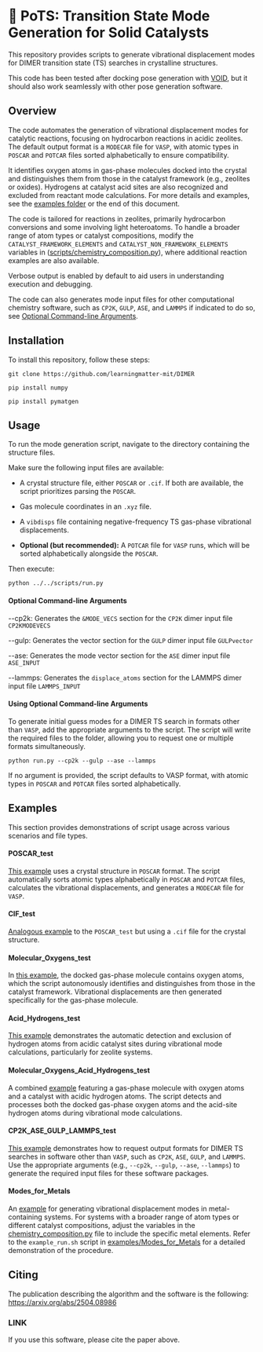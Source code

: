 # :link: PoTS: Transition State Mode Generation for Solid Catalysts

This repository provides scripts to generate vibrational displacement modes for DIMER transition state (TS) searches in crystalline structures.

This code has been tested after docking pose generation with [VOID](https://github.com/learningmatter-mit/VOID), but it should also work seamlessly with other pose generation software. 

## Overview

The code automates the generation of vibrational displacement modes for catalytic reactions, focusing on hydrocarbon reactions in acidic zeolites. The default output format is a `MODECAR` file for `VASP`, with atomic types in `POSCAR` and `POTCAR` files sorted alphabetically to ensure compatibility.

It identifies oxygen atoms in gas-phase molecules docked into the crystal and distinguishes them from those in the catalyst framework (e.g., zeolites or oxides). Hydrogens at catalyst acid sites are also recognized and excluded from reactant mode calculations. For more details and examples, see the [examples folder](https://github.com/learningmatter-mit/PoTS/tree/main/examples) or the end of this document.

The code is tailored for reactions in zeolites, primarily hydrocarbon conversions and some involving light heteroatoms. To handle a broader range of atom types or catalyst compositions, modify the `CATALYST_FRAMEWORK_ELEMENTS` and `CATALYST_NON_FRAMEWORK_ELEMENTS` variables in ([scripts/chemistry_composition.py](https://github.com/learningmatter-mit/PoTS/tree/main/scripts/chemistry_composition.py)), where additional reaction examples are also available.

Verbose output is enabled by default to aid users in understanding execution and debugging.

The code can also generates mode input files for other computational chemistry software, such as `CP2K`, `GULP`, `ASE`, and `LAMMPS` if indicated to do so, see [Optional Command-line Arguments](#optional-arguments).

## Installation

To install this repository, follow these steps:

    git clone https://github.com/learningmatter-mit/DIMER

    pip install numpy

    pip install pymatgen


## Usage

To run the mode generation script, navigate to the directory containing the structure files. 

Make sure the following input files are available:

- A crystal structure file, either `POSCAR` or `.cif`. If both are available, the script prioritizes parsing the `POSCAR`.

- Gas molecule coordinates in an `.xyz` file.

- A `vibdisps` file containing negative-frequency TS gas-phase vibrational displacements.

- **Optional (but recommended):** A `POTCAR` file for `VASP` runs, which will be sorted alphabetically alongside the `POSCAR`.

Then execute:

    python ../../scripts/run.py

<a id="optional-arguments"></a>
#### Optional Command-line Arguments

--cp2k: Generates the `&MODE_VECS` section for the `CP2K` dimer input file `CP2KMODEVECS`

--gulp: Generates the vector section for the `GULP` dimer input file `GULPvector`

--ase: Generates the mode vector section for the `ASE` dimer input file `ASE_INPUT`

--lammps: Generates the `displace_atoms` section for the LAMMPS dimer input file `LAMMPS_INPUT`

#### Using Optional Command-line Arguments

To generate initial guess modes for a DIMER TS search in formats other than `VASP`, add the appropriate arguments to the script. The script will write the required files to the folder, allowing you to request one or multiple formats simultaneously.

    python run.py --cp2k --gulp --ase --lammps
    
If no argument is provided, the script defaults to VASP format, with atomic types in `POSCAR` and `POTCAR` files sorted alphabetically.

## Examples

This section provides demonstrations of script usage across various scenarios and file types.

#### POSCAR_test

[This example](https://github.com/learningmatter-mit/PoTS/tree/main/examples/POSCAR_test) uses a crystal structure in `POSCAR` format. The script automatically sorts atomic types alphabetically in `POSCAR` and `POTCAR` files, calculates the vibrational displacements, and generates a `MODECAR` file for `VASP`.

#### CIF_test

[Analogous example](https://github.com/learningmatter-mit/PoTS/tree/main/examples/CIF_test) to the `POSCAR_test` but using a `.cif` file for the crystal structure. 

#### Molecular_Oxygens_test

In [this example](https://github.com/learningmatter-mit/PoTS/tree/main/examples/Molecular_Oxygens_test), the docked gas-phase molecule contains oxygen atoms, which the script autonomously identifies and distinguishes from those in the catalyst framework. Vibrational displacements are then generated specifically for the gas-phase molecule.

#### Acid_Hydrogens_test

[This example](https://github.com/learningmatter-mit/PoTS/tree/main/examples/Acid_Hydrogens_test) demonstrates the automatic detection and exclusion of hydrogen atoms from acidic catalyst sites during vibrational mode calculations, particularly for zeolite systems.

#### Molecular_Oxygens_Acid_Hydrogens_test

A combined [example](https://github.com/learningmatter-mit/PoTS/tree/main/examples/Molecular_Oxygens_Acid_Hydrogens_test) featuring a gas-phase molecule with oxygen atoms and a catalyst with acidic hydrogen atoms. The script detects and processes both the docked gas-phase oxygen atoms and the acid-site hydrogen atoms during vibrational mode calculations.

#### CP2K_ASE_GULP_LAMMPS_test

[This example](https://github.com/learningmatter-mit/PoTS/tree/main/examples/CP2K_ASE_LAMMPS_GULP_test) demonstrates how to request output formats for DIMER TS searches in software other than `VASP`, such as `CP2K`, `ASE`, `GULP`, and `LAMMPS`. Use the appropriate arguments (e.g., `--cp2k`, `--gulp`, `--ase`, `--lammps`) to generate the required input files for these software packages.

#### Modes_for_Metals

An [example](https://github.com/learningmatter-mit/PoTS/tree/main/examples/Modes_for_Metals_test) for generating vibrational displacement modes in metal-containing systems. For systems with a broader range of atom types or different catalyst compositions, adjust the variables in the [chemistry_composition.py](https://github.com/learningmatter-mit/DIMER/blob/dimer_code/scripts/chemistry_composition.py) file to include the specific metal elements. Refer to the `example_run.sh` script in [examples/Modes_for_Metals](https://github.com/learningmatter-mit/DIMER/tree/dimer_code/examples/Modes_for_Metals_test) for a detailed demonstration of the procedure.

## Citing
The publication describing the algorithm and the software is the following: https://arxiv.org/abs/2504.08986 

### LINK

If you use this software, please cite the paper above.
